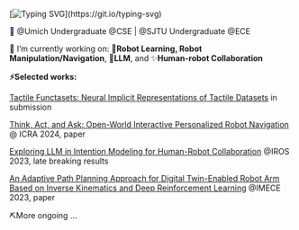 [![Typing SVG](https://readme-typing-svg.demolab.com?font=Fira+Code&pause=1000&color=586AF7&background=FFFFFF00&random=false&width=435&lines=Hi%F0%9F%91%8B%2C+My+name+is+Sikai+(Skevin)+Li!;Welcome+to+my+github+profile!)](https://git.io/typing-svg)

🏫 @Umich Undergraduate @CSE | @SJTU Undergraduate @ECE

🔭 I’m currently working on: 🤖**Robot Learning, Robot Manipulation/Navigation**, 🌱**LLM**, and ✨**Human-robot Collaboration**

**⚡Selected works:**

[Tactile Functasets: Neural Implicit Representations of Tactile Datasets](https://arxiv.org/abs/2409.14592) in submission

[Think, Act, and Ask: Open-World Interactive Personalized Robot Navigation](https://arxiv.org/abs/2310.07968) @ ICRA 2024, paper

<ins>Exploring LLM in Intention Modeling for Human-Robot Collaboration</ins> @IROS 2023, late breaking results

<ins>An Adaptive Path Planning Approach for Digital Twin-Enabled Robot Arm Based on Inverse Kinematics and Deep Reinforcement Learning</ins> @IMECE 2023, paper

⛏️More ongoing ...

<!--
**Skevinci/Skevinci** is a ✨ _special_ ✨ repository because its `README.md` (this file) appears on your GitHub profile.

Here are some ideas to get you started:

- 🔭 I’m currently working on ...
- 🌱 I’m currently learning ...
- 👯 I’m looking to collaborate on ...
- 🤔 I’m looking for help with ...
- 💬 Ask me about ...
- 📫 How to reach me: ...
- 😄 Pronouns: ...
- ⚡ Fun fact: ...
-->
